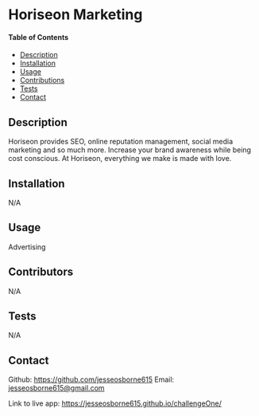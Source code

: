 # Horiseon Marketing 

   #### Table of Contents

  * [Description](#description)
  * [Installation](#installation)
  * [Usage](#usage)
  * [Contributions](#contributors)
  * [Tests](#tests)
  * [Contact](#contatct)

  ## Description
  Horiseon provides SEO, online reputation management, social media marketing and so much more. Increase your brand awareness while being cost conscious. At Horiseon, everything we make is made with love.

  ## Installation
  N/A

  ## Usage
  Advertising

  ## Contributors
  N/A

  ## Tests
  N/A

   ## Contact
  Github: https://github.com/jesseosborne615
  Email: jesseosborne615@gmail.com

  Link to live app: https://jesseosborne615.github.io/challengeOne/
